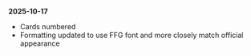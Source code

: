 **2025-10-17**
  - Cards numbered
  - Formatting updated to use FFG font and more closely match official appearance
